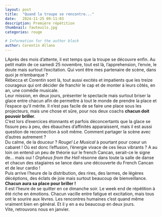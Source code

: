 ```yaml
---
layout: post
title:  "Quand la troupe se rencontre..."
date:   2024-11-25 09:11:03
description: Première répétition
thumbnail: fauteuils.jpg
categories: rouge

# Information for the author block
author: Corentin Allano
---
```

LAprès des mois d’attente, il est temps que la troupe se découvre enfin. Au petit matin de ce samedi 25 novembre, tout est là, l’apprehension, l’envie, le doute mais surtout l’excitation. Qui vont être mes partenaire de scène, dans quoi je m’embarque ?     
Rébecca et Corentin sont là, tout aussi excités et impatients que les treize courageux qui ont décider de franchir le cap et de monter à leurs côtés, en an, une comédie musicale.    
Leur mission, en deux jours, présenter le spectacle mais surtout briser la glace entre chacun afin de permettre à tout le monde de prendre la place 
et l’espace qu’il mérite. Il n’est pas facile de se faire une 
place sous les projecteurs, mais une chose et sûre, pour nos deux coachs **chacun doit pouvoir briller**.     
C’est lors d’exercices étonnants et parfois déconcertants que la 
glace se fissure peu à peu, des ébauches d’affinités apparaissent, 
mais il est aussi question de reconnection à soit même. Comment 
partager la scène avec d’autres autrement ?     
Du calme, de la douceur ? _Rouge! Le Musical_ à pourtant pour coeur 
un cabaret ! Où est donc l’effusion, l’énergie vivace de ces lieux 
vibrants ? A au loin on entend un peu de théorie sur le french 
Cancan, serait-ce le signe de… mais oui ! _Orpheus from the Hell_
résonne dans toute la salle de danse et chacun des stagiaires se 
lance dans une découverte du French Cancan et de leur cardio !     
Puis arrive l’heure de la distribution, des rires, des larmes, de 
légères décéptions, des éclats de joie mais surtout beaucoup de 
bienveillance. **Chacun aura sa place pour briller !**     
Il est l’heure de se quitter en ce dimanche soir. Le week end de 
répétition à été riche en émotions. Chacun vacille entre fatigue et 
excitation, mais tous ont le sourire aux lèvres. Les rencontres humaines 
c’est quand même vraiment bien en général. Et il y en a eu 
beaucoup en deux jours.    
Vite, retrouvons nous en janvier.